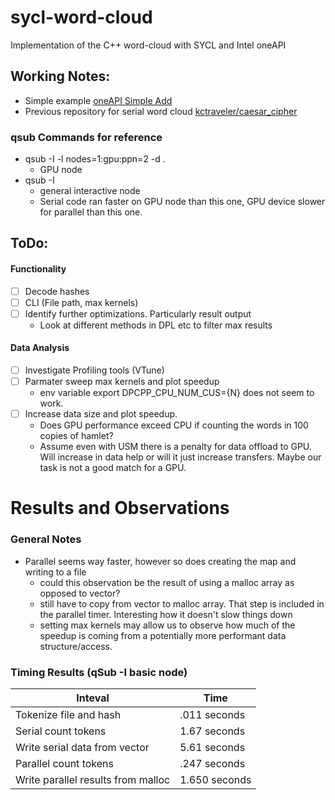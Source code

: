 # sycl-word-cloud
Implementation of the C++ word-cloud with SYCL and Intel oneAPI

## Working Notes:
- Simple example [oneAPI Simple Add](https://github.com/oneapi-src/oneAPI-samples/tree/master/DirectProgramming/C%2B%2BSYCL/DenseLinearAlgebra/simple-add)
- Previous repository for serial word cloud [kctraveler/caesar_cipher](https://github.com/kctraveler/caesar_cipher)

### qsub Commands for reference
- qsub -I -l nodes=1:gpu:ppn=2 -d .
    - GPU node
- qsub -I
    - general interactive node
    - Serial code ran  faster on GPU node than this one, GPU device slower for parallel than this one.

## ToDo:
#### Functionality
- [ ] Decode hashes
- [ ] CLI (File path, max kernels)
- [ ] Identify further optimizations. Particularly result output
    - Look at different methods in DPL etc to filter max results
#### Data Analysis
- [ ] Investigate Profiling tools (VTune)
- [ ] Parmater sweep max kernels and plot speedup
    - env variable export DPCPP_CPU_NUM_CUS={N} does not seem to work.
- [ ] Increase data size and plot speedup.
    - Does GPU performance exceed CPU if counting the words in 100 copies of hamlet? 
    - Assume even with USM there is a penalty for data offload to GPU. Will increase in data help or will it just increase transfers. Maybe our task is not a good match for a GPU.


# Results and Observations
### General Notes
- Parallel seems way faster, however so does creating the map and writing to a file
    - could this observation be the result of using a malloc array as opposed to vector?
    - still have to copy from vector to malloc array. That step is included in the parallel timer. Interesting how it doesn't slow things down
    - setting max kernels may allow us to observe how much of the speedup is coming from a potentially more performant data structure/access.


### Timing Results (qSub -I basic node)
| Inteval | Time |
| --- | --- |
| Tokenize file and hash | .011 seconds |
| Serial count tokens | 1.67 seconds |
| Write serial data from vector | 5.61 seconds |
| Parallel count tokens | .247 seconds |
| Write parallel results from malloc | 1.650 seconds |
